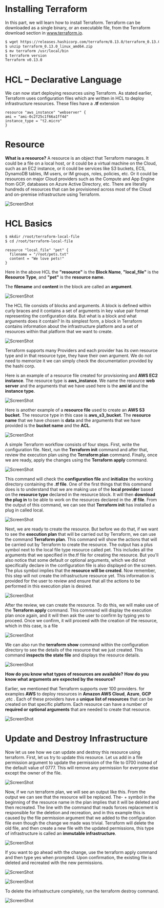 # Installing Terraform

In this part, we will learn how to install Terraform. Terraform can be downloaded as a single binary, or an executable file, from the Terraform download section in www.terraform.io.

```sh
$ wget https://releases.hashicorp.com/terraform/0.13.0/terraform_0.13.0_linux_amd64.zip
$ unzip terraform_0.13.0_linux_amd64.zip
$ mv terraform /usr/local/bin
$ terraform version
Terraform v0.13.0
```

# HCL – Declarative Language

 We can now start deploying resources using Terraform. As stated earlier, Terraform uses configuration files which are written in HCL to deploy infrastructure resources. These files have a **.tf** extension

```hcl
resource "aws_instance" "webserver" {
ami = "ami-0c2f25c1f66a1ff4d"
instance_type = "t2.micro"
}
```

# Resource
**What is a resource?** 
A resource is an object that Terraform manages. It could be a file on a local host, or it could be a virtual machine on the Cloud, such as an EC2 instance, or it could be services like S3 buckets, ECS, DynamoDB tables, IM users, or IM groups, roles, policies, etc. Or it could be resources on major Cloud providers such as the Compute and App Engine from GCP, databases on Azure Active Directory, etc. There are literally hundreds of resources that can be provisioned across most of the Cloud and on-premise infrastructure using Terraform. 

![ScreenShot](/assets/ressources.png)

# HCL Basics

```sh
$ mkdir /root/terraform-local-file
$ cd /root/terraform-local-file
```
```hcl
resource "local_file" "pet" {
  filename = "/root/pets.txt"
  content = "We love pets!"
}
```

Here in the above HCL the **"resource"** is the **Block Name**, **"local_file"** is the **Resource Type**, and **"pet"** is the **resource name**.

The **filename** and **content** in the block are called an **argument**.


![ScreenShot](/assets/hclbaiscs.PNG)

The HCL file consists of blocks and arguments. A block is defined within curly braces and it contains a set of arguments in key value pair format representing the configuration data. But what is a block and what arguments does it contain? In its simplest form, a block in Terraform contains information about the infrastructure platform and a set of resources within that platform that we want to create.

![ScreenShot](/assets/hclbaiscs5.PNG)

Terraform supports many Providers and each provider has its own resource type and in that resource type, they have their own argument. We do not need to memorize it we can simply check the documentation provided by the hashi corp.

Here is an example of a resource file created for provisioning and **AWS EC2 instance**. The resource type is **aws_instance**. We name the resource **web server** and the arguments that we have used here is the **ami id** and the **instance type**.

![ScreenShot](/assets/hclbaiscs1.PNG)

Here is another example of a **resource file** used to create an **AWS S3 bucket**. The resource type in this case is **aws_s3_bucket**. The **resource name** that we have chosen is **data** and the arguments that we have provided is the **bucket name** and the **ACL**.

![ScreenShot](/assets/hclbaiscs3.PNG)

A simple Terraform workflow consists of four steps. First, write the configuration file. Next, run the **Terraform init** command and after that, review the execution plan using the **Terraform plan** command. Finally, once we are ready, apply the changes using the **Terraform apply** command.

![ScreenShot](/assets/hclbaiscs4.PNG)

This command will check the **configuration file** and **initialize** the working directory containing the **.tf file**. One of the first things that this command does is to understand that we are making use of the **local provider** based on the **resource type** declared in the resource block. It will then **download the plug in** to be able to work on the resources declared in the **.tf file**. From the output of this command, we can see that **Terraform init** has installed a plug in called local. 

![ScreenShot](/assets/hclbaiscs6.PNG)

Next, we are ready to create the resource. But before we do that, if we want to see the **execution plan** that will be carried out by Terraform, we can use the command **Terraform plan**. This command will show the actions that will be carried out by Terraform to create the resource. 
The output has a plus symbol next to the local file type resource called pet. This includes all the arguments that we specified in the.tf file for creating the resource. But you'll also notice that some default or optional arguments, which we did not specifically declare in the configuration file is also displayed on the screen. The plus symbol implies that the **resource will be created**. Now remember, this step will not create the infrastructure resource yet. This information is provided for the user to review and ensure that all the actions to be performed in this execution plan is desired.

![ScreenShot](/assets/hclbaiscs7.PNG)

After the review, we can create the resource. To do this, we will make use of the **Terraform apply** command. This command will display the execution plan once again, and it will then ask the user to confirm by typing yes to proceed. Once we confirm, it will proceed with the creation of the resource, which in this case, is a file

![ScreenShot](/assets/hclbaiscs8.PNG)

We can also run the **terraform show** command within the configuration directory to see the details of the resource that we just created. This command **inspects the state file** and displays the resource details.

![ScreenShot](/assets/hclbaiscs9.PNG)

**How do you know what types of resources are available?** 
**How do you know what arguments are expected by the resource?**

Earlier, we mentioned that Terraform supports over 100 providers. for examples **AWS** to deploy resources in **Amazon AWS Cloud**, **Azure**, **GCP** ,etc . Each of these providers have a **unique list of resources** that can be created on that specific platform. Each resource can have a number of **required or optional arguments** that are needed to create that resource.

![ScreenShot](/assets/hclbaiscs10.PNG)

# Update and Destroy Infrastructure

Now let us see how we can update and destroy this resource using terraform. First, let us try to update this resource. Let us add in a file permission argument to update the permission of the file to 0700 instead of the default value of 0777. This will remove any permission for everyone else except the owner of the file.

![ScreenShot](/assets/hclbaiscs11.PNG)

Now, if we run terraform plan, we will see an output like this.
From the output we can see that the resource will be replaced. The- + symbol in the beginning of the resource name in the plan implies that it will be deleted and then recreated. The line with the command that reads forces replacement is responsible for the deletion and recreation, and in this example this is caused by the file permission argument that we added to the configuration file even though the change we made was trivial. Terraform will delete the old file, and then create a new file with the updated permissions, this type of infrastructure is called an **immutable infrastructure**.

![ScreenShot](/assets/hclbaiscs12.PNG)

If you want to go ahead with the change, use the terraform apply command and then type yes when prompted.
Upon confirmation, the existing file is deleted and recreated with the new permissions.

![ScreenShot](/assets/hclbaiscs13.PNG)

![ScreenShot](/assets/hclbaiscs14.PNG)

To delete the infrastructure completely, run the terraform destroy command.

![ScreenShot](/assets/hclbaiscs15.PNG)
